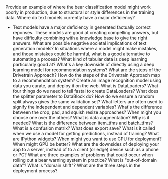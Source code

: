 Provide an example of where the bear classification model might work poorly in production, due to structural or style differences in the training data.
Where do text models currently have a major deficiency?
- Text models have a major deficiency in generated factually correct reponses. These models are good at creating compelling answers, but have difficulty combining with a knowledge base to give the right answers.
What are possible negative societal implications of text generation models?
In situations where a model might make mistakes, and those mistakes could be harmful, what is a good alternative to automating a process?
What kind of tabular data is deep learning particularly good at?
What's a key downside of directly using a deep learning model for recommendation systems?
What are the steps of the Drivetrain Approach?
How do the steps of the Drivetrain Approach map to a recommendation system?
Create an image recognition model using data you curate, and deploy it on the web.
What is DataLoaders?
What four things do we need to tell fastai to create DataLoaders?
What does the splitter parameter to DataBlock do?
How do we ensure a random split always gives the same validation set?
What letters are often used to signify the independent and dependent variables?
What's the difference between the crop, pad, and squish resize approaches? When might you choose one over the others?
What is data augmentation? Why is it needed?
What is the difference between item_tfms and batch_tfms?
What is a confusion matrix?
What does export save?
What is it called when we use a model for getting predictions, instead of training?
What are IPython widgets?
When might you want to use CPU for deployment? When might GPU be better?
What are the downsides of deploying your app to a server, instead of to a client (or edge) device such as a phone or PC?
What are three examples of problems that could occur when rolling out a bear warning system in practice?
What is "out-of-domain data"?
What is "domain shift"?
What are the three steps in the deployment process?